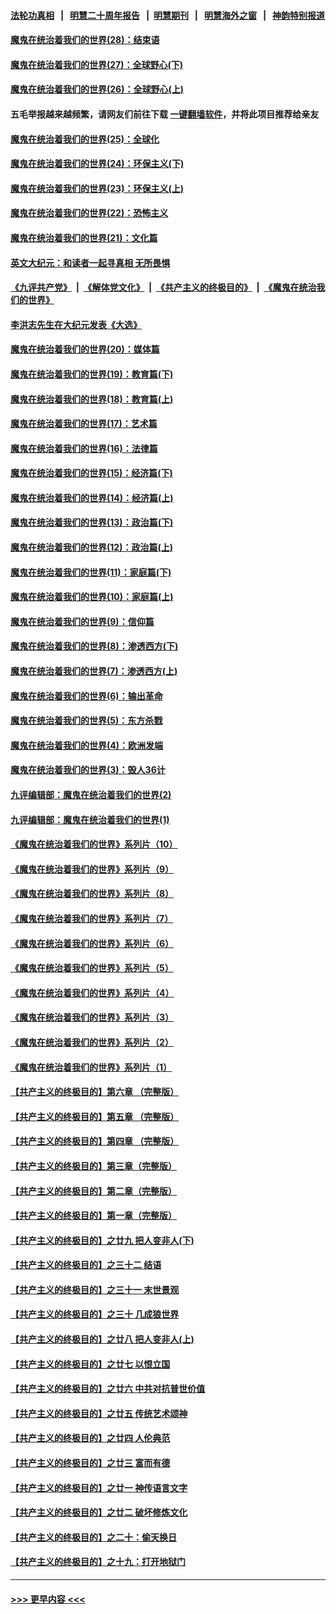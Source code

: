 #### [法轮功真相](https://github.com/gfw-breaker/truth/blob/master/README.md?t=0) &nbsp;&nbsp;|&nbsp;&nbsp; [明慧二十周年报告](https://github.com/gfw-breaker/mh-reports/blob/master/README.md?t=0) &nbsp;&nbsp;|&nbsp;&nbsp;[明慧期刊](https://github.com/gfw-breaker/mh-qikan) &nbsp;&nbsp;|&nbsp;&nbsp; [明慧海外之窗](https://github.com/gfw-breaker/mh-news/blob/master/README.md?t=0) &nbsp;&nbsp;|&nbsp;&nbsp; [神韵特别报道](https://github.com/gfw-breaker/mh-news/blob/master/shenyun.md?t=0)
#### [魔鬼在统治着我们的世界(28)：结束语](../pages/nsc422/n10936246.md?t=07131651) 
#### [魔鬼在统治着我们的世界(27)：全球野心(下)](../pages/nsc422/n10928319.md?t=07131651) 
#### [魔鬼在统治着我们的世界(26)：全球野心(上)](../pages/nsc422/n10900318.md?t=07131651) 
#### 五毛举报越来越频繁，请网友们前往下载 [一键翻墙软件](https://github.com/gfw-breaker/ssr-accounts)，并将此项目推荐给亲友
#### [魔鬼在统治着我们的世界(25)：全球化](../pages/nsc422/n10788205.md?t=07131651) 
#### [魔鬼在统治着我们的世界(24)：环保主义(下)](../pages/nsc422/n10695307.md?t=07131651) 
#### [魔鬼在统治着我们的世界(23)：环保主义(上)](../pages/nsc422/n10688613.md?t=07131651) 
#### [魔鬼在统治着我们的世界(22)：恐怖主义](../pages/nsc422/n10614727.md?t=07131651) 
#### [魔鬼在统治着我们的世界(21)：文化篇](../pages/nsc422/n10597706.md?t=07131651) 
#### [英文大纪元：和读者一起寻真相 无所畏惧](../pages/nsc422/n12542027.md?t=07131651) 
#### [《九评共产党》](https://github.com/begood0513/9ping.md/blob/master/README.md) &nbsp;|&nbsp; [《解体党文化》](../../../../jtdwh.md/blob/master/README.md)  &nbsp;|&nbsp; [《共产主义的终极目的》](../../../../gczydzjmd.md/blob/master/README.md) &nbsp;|&nbsp; [《魔鬼在统治我们的世界》](../../../../mgztzwmdsj.md/blob/master/README.md) 
#### [李洪志先生在大纪元发表《大选》](../pages/nsc422/n12534746.md?t=07131651) 
#### [魔鬼在统治着我们的世界(20)：媒体篇](../pages/nsc422/n10586579.md?t=07131651) 
#### [魔鬼在统治着我们的世界(19)：教育篇(下)](../pages/nsc422/n10564808.md?t=07131651) 
#### [魔鬼在统治着我们的世界(18)：教育篇(上)](../pages/nsc422/n10526970.md?t=07131651) 
#### [魔鬼在统治着我们的世界(17)：艺术篇](../pages/nsc422/n10499093.md?t=07131651) 
#### [魔鬼在统治着我们的世界(16)：法律篇](../pages/nsc422/n10485969.md?t=07131651) 
#### [魔鬼在统治着我们的世界(15)：经济篇(下)](../pages/nsc422/n10469975.md?t=07131651) 
#### [魔鬼在统治着我们的世界(14)：经济篇(上)](../pages/nsc422/n10457370.md?t=07131651) 
#### [魔鬼在统治着我们的世界(13)：政治篇(下)](../pages/nsc422/n10448270.md?t=07131651) 
#### [魔鬼在统治着我们的世界(12)：政治篇(上)](../pages/nsc422/n10444576.md?t=07131651) 
#### [魔鬼在统治着我们的世界(11)：家庭篇(下)](../pages/nsc422/n10440961.md?t=07131651) 
#### [魔鬼在统治着我们的世界(10)：家庭篇(上)](../pages/nsc422/n10435448.md?t=07131651) 
#### [魔鬼在统治着我们的世界(9)：信仰篇](../pages/nsc422/n10432159.md?t=07131651) 
#### [魔鬼在统治着我们的世界(8)：渗透西方(下)](../pages/nsc422/n10429603.md?t=07131651) 
#### [魔鬼在统治着我们的世界(7)：渗透西方(上)](../pages/nsc422/n10426013.md?t=07131651) 
#### [魔鬼在统治着我们的世界(6)：输出革命](../pages/nsc422/n10421536.md?t=07131651) 
#### [魔鬼在统治着我们的世界(5)：东方杀戮](../pages/nsc422/n10417707.md?t=07131651) 
#### [魔鬼在统治着我们的世界(4)：欧洲发端](../pages/nsc422/n10414890.md?t=07131651) 
#### [魔鬼在统治着我们的世界(3)：毁人36计](../pages/nsc422/n10411583.md?t=07131651) 
#### [九评编辑部：魔鬼在统治着我们的世界(2)](../pages/nsc422/n10410036.md?t=07131651) 
#### [九评编辑部：魔鬼在统治着我们的世界(1)](../pages/nsc422/n10406825.md?t=07131651) 
#### [《魔鬼在统治着我们的世界》系列片（10）](../pages/nsc422/n12292670.md?t=07131651) 
#### [《魔鬼在统治着我们的世界》系列片（9）](../pages/nsc422/n12290859.md?t=07131651) 
#### [《魔鬼在统治着我们的世界》系列片（8）](../pages/nsc422/n12287445.md?t=07131651) 
#### [《魔鬼在统治着我们的世界》系列片（7）](../pages/nsc422/n12283425.md?t=07131651) 
#### [《魔鬼在统治着我们的世界》系列片（6）](../pages/nsc422/n12282314.md?t=07131651) 
#### [《魔鬼在统治着我们的世界》系列片（5）](../pages/nsc422/n12281419.md?t=07131651) 
#### [《魔鬼在统治着我们的世界》系列片（4）](../pages/nsc422/n12274024.md?t=07131651) 
#### [《魔鬼在统治着我们的世界》系列片（3）](../pages/nsc422/n12271322.md?t=07131651) 
#### [《魔鬼在统治着我们的世界》系列片（2）](../pages/nsc422/n12269049.md?t=07131651) 
#### [《魔鬼在统治着我们的世界》系列片（1）](../pages/nsc422/n12267575.md?t=07131651) 
#### [【共产主义的终极目的】第六章 （完整版）](../pages/nsc422/n11428913.md?t=07131651) 
#### [【共产主义的终极目的】第五章 （完整版）](../pages/nsc422/n11428912.md?t=07131651) 
#### [【共产主义的终极目的】第四章 （完整版）](../pages/nsc422/n11428907.md?t=07131651) 
#### [【共产主义的终极目的】第三章（完整版）](../pages/nsc422/n11428848.md?t=07131651) 
#### [【共产主义的终极目的】第二章（完整版）](../pages/nsc422/n11428831.md?t=07131651) 
#### [【共产主义的终极目的】第一章（完整版）](../pages/nsc422/n11417651.md?t=07131651) 
#### [【共产主义的终极目的】之廿九 把人变非人(下)](../pages/nsc422/n11344140.md?t=07131651) 
#### [【共产主义的终极目的】之三十二 结语](../pages/nsc422/n11360535.md?t=07131651) 
#### [【共产主义的终极目的】之三十一 末世景观](../pages/nsc422/n11351129.md?t=07131651) 
#### [【共产主义的终极目的】之三十 几成狼世界](../pages/nsc422/n11348280.md?t=07131651) 
#### [【共产主义的终极目的】之廿八 把人变非人(上)](../pages/nsc422/n11340492.md?t=07131651) 
#### [【共产主义的终极目的】之廿七 以恨立国](../pages/nsc422/n11336944.md?t=07131651) 
#### [【共产主义的终极目的】之廿六 中共对抗普世价值](../pages/nsc422/n11324785.md?t=07131651) 
#### [【共产主义的终极目的】之廿五 传统艺术颂神](../pages/nsc422/n11296396.md?t=07131651) 
#### [【共产主义的终极目的】之廿四 人伦典范](../pages/nsc422/n11296397.md?t=07131651) 
#### [【共产主义的终极目的】之廿三 富而有德](../pages/nsc422/n11283598.md?t=07131651) 
#### [【共产主义的终极目的】之廿一 神传语言文字](../pages/nsc422/n11263265.md?t=07131651) 
#### [【共产主义的终极目的】之廿二 破坏修炼文化](../pages/nsc422/n11245728.md?t=07131651) 
#### [【共产主义的终极目的】之二十：偷天换日](../pages/nsc422/n11238846.md?t=07131651) 
#### [【共产主义的终极目的】之十九：打开地狱门](../pages/nsc422/n11206376.md?t=07131651) 

----
#### [ >>> 更早内容 <<< ](../indexes/nsc422-earlier.md)
